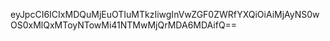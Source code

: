 eyJpcCI6ICIxMDQuMjEuOTIuMTkzIiwgInVwZGF0ZWRfYXQiOiAiMjAyNS0wOS0xMlQxMToyNTowMi41NTMwMjQrMDA6MDAifQ==